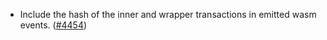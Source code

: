 - Include the hash of the inner and wrapper transactions in emitted wasm events.
  ([\#4454](https://github.com/anoma/namada/pull/4454))